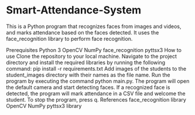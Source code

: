 # Smart-Attendance-System
This is a Python program that recognizes faces from images and videos, and marks attendance based on the faces detected. It uses the face_recognition library to perform face recognition.

Prerequisites
Python 3
OpenCV
NumPy
face_recognition
pyttsx3
How to use
Clone the repository to your local machine.
Navigate to the project directory and install the required libraries by running the following command: pip install -r requirements.txt
Add images of the students to the student_images directory with their names as the file name.
Run the program by executing the command python main.py.
The program will open the default camera and start detecting faces.
If a recognized face is detected, the program will mark attendance in a CSV file and welcome the student.
To stop the program, press q.
References
face_recognition library
OpenCV
NumPy
pyttsx3 library
